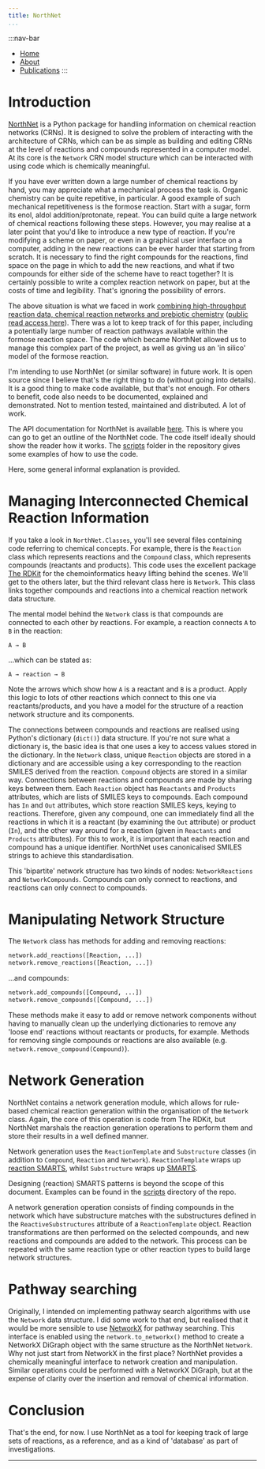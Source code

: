 ```yaml
---
title: NorthNet
...
```


:::nav-bar
- [Home](index.html)
- [About](about.html)
- [Publications](publications.html)
:::

# Introduction

[NorthNet](https://github.com/Will-Robin/NorthNet) is a Python package for handling information on chemical reaction networks (CRNs). It is designed to solve the problem of interacting with the architecture of CRNs, which can be as simple as building and editing CRNs at the level of reactions and compounds represented in a computer model. At its core is the `Network` CRN model structure which can be interacted with using code which is chemically meaningful.

If you have ever written down a large number of chemical reactions by hand, you may appreciate what a mechanical process the task is. Organic chemistry can be quite repetitive, in particular. A good example of such mechanical repetitiveness is the formose reaction. Start with a sugar, form its enol, aldol addition/protonate, repeat. You can build quite a large network of chemical reactions following these steps. However, you may realise at a later point that you'd like to introduce a new type of reaction. If you're modifying a scheme on paper, or even in a graphical user interface on a computer, adding in the new reactions can be ever harder that starting from scratch. It is necessary to find the right compounds for the reactions, find space on the page in which to add the new reactions, and what if two compounds for either side of the scheme have to react together? It is certainly possible to write a complex reaction network on paper, but at the costs of time and legibility. That's ignoring the possibility of errors.

The above situation is what we faced in work [combining high-throughput reaction data, chemical reaction networks and prebiotic chemistry](https://www.nature.com/articles/s41557-022-00956-7
) ([public read access here](https://rdcu.be/cO4qW)). There was a lot to keep track of for this paper, including a potentially large number of reaction pathways available within the formose reaction space. The code which became NorthNet allowed us to manage this complex part of the project, as well as giving us an 'in silico' model of the formose reaction.

I'm intending to use NorthNet (or similar software) in future work. It is open source since I believe that's the right thing to do (without going into details). It is a good thing to make code available, but that's not enough. For others to benefit, code also needs to be documented, explained and demonstrated. Not to mention tested, maintained and distributed. A lot of work.

The API documentation for NorthNet is available [here](https://will-robin.github.io/NorthNet/NorthNet.html). This is where you can go to get an outline of the NorthNet code. The code itself ideally should show the reader how it works. The [scripts](https://github.com/Will-Robin/NorthNet/tree/main/scripts) folder in the repository gives some examples of how to use the code.

Here, some general informal explanation is provided.

# Managing Interconnected Chemical Reaction Information

If you take a look in `NorthNet.Classes`, you'll see several files containing code referring to chemical concepts. For example, there is the `Reaction` class which represents reactions and the `Compound` class, which represents compounds (reactants and products). This code uses the excellent package [The RDKit](https://www.rdkit.org) for the chemoinformatics heavy lifting behind the scenes. We'll get to the others later, but the third relevant class here is `Network`. This class links together compounds and reactions into a chemical reaction network data structure.

The mental model behind the `Network` class is that compounds are connected to each other by reactions. For example, a reaction connects `A` to `B` in the reaction:

```
A → B
```

...which can be stated as:

```
A → reaction → B
```

Note the arrows which show how `A` is a reactant and `B` is a product. Apply this logic to lots of other reactions which connect to this one via reactants/products, and you have a model for the structure of a reaction network structure and its components.

The connections between compounds and reactions are realised using Python's dictionary (`dict()`) data structure. If you're not sure what a dictionary is, the basic idea is that one uses a key to access values stored in the dictionary. In the `Network` class, unique `Reaction` objects are stored in a dictionary and are accessible using a key corresponding to the reaction SMILES derived from the reaction. `Compound` objects are stored in a similar way. Connections between reactions and compounds are made by sharing keys between them. Each `Reaction` object has `Reactants` and `Products` attributes, which are lists of SMILES keys to compounds. Each compound has `In` and `Out` attributes, which store reaction SMILES keys, keying to reactions. Therefore, given any compound, one can immediately find all the reactions in which it is a reactant (by examining the `Out` attribute) or product (`In`), and the other way around for a reaction (given in `Reactants` and `Products` attributes). For this to work, it is important that each reaction and compound has a unique identifier. NorthNet uses canonicalised SMILES strings to achieve this standardisation.

This 'bipartite' network structure has two kinds of nodes: `NetworkReactions` and `NetworkCompounds`. Compounds can only connect to reactions, and reactions can only connect to compounds.

# Manipulating Network Structure

The `Network` class has methods for adding and removing reactions:

```python
network.add_reactions([Reaction, ...])
network.remove_reactions([Reaction, ...])
```

...and compounds:

```python
network.add_compounds([Compound, ...])
network.remove_compounds([Compound, ...])
```

These methods make it easy to add or remove network components without having to manually clean up the underlying dictionaries to remove any 'loose end' reactions without reactants or products, for example. Methods for removing single compounds or reactions are also available (e.g. `network.remove_compound(Compound)`).

# Network Generation

NorthNet contains a network generation module, which allows for rule-based chemical reaction generation within the organisation of the `Network` class. Again, the core of this operation is code from The RDKit, but NorthNet marshals the reaction generation operations to perform them and store their results in a well defined manner.

Network generation uses the `ReactionTemplate` and `Substructure` classes (in addition to `Compound`, `Reaction` and `Network`). `ReactionTemplate` wraps up [reaction SMARTS](https://www.rdkit.org/docs/RDKit_Book.html#chemical-reaction-handling), whilst `Substructure` wraps up [SMARTS](https://www.daylight.com/dayhtml/doc/theory/theory.smarts.html).

Designing (reaction) SMARTS patterns is beyond the scope of this document. Examples can be found in the [scripts](https://github.com/Will-Robin/NorthNet/tree/main/scripts) directory of the repo.

A network generation operation consists of finding compounds in the network which have substructure matches with the substructures defined in the `ReactiveSubstructures` attribute of a `ReactionTemplate` object. Reaction transformations are then performed on the selected compounds, and new reactions and compounds are added to the network. This process can be repeated with the same reaction type or other reaction types to build large network structures.

# Pathway searching

Originally, I intended on implementing pathway search algorithms with use the `Network` data structure. I did some work to that end, but realised that it would be more sensible to use [NetworkX](https://networkx.org) for pathway searching. This interface is enabled using the `network.to_networkx()` method to create a NetworkX DiGraph object with the same structure as the NorthNet `Network`. Why not just start from NetworkX in the first place? NorthNet provides a chemically meaningful interface to network creation and manipulation. Similar operations could be performed with a NetworkX DiGraph, but at the expense of clarity over the insertion and removal of chemical information.

# Conclusion

That's the end, for now. I use NorthNet as a tool for keeping track of large sets of reactions, as a reference, and as a kind of 'database' as part of investigations.


---

